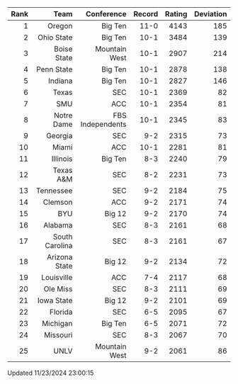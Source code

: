 | Rank  | Team                 | Conference           | Record   | Rating | Deviation |
| ---:  | ---:                 | ---:                 | ---:     | ---:   | ---:      |
| 1     | Oregon               | Big Ten              | 11-0     | 4143   | 185       |
| 2     | Ohio State           | Big Ten              | 10-1     | 3484   | 139       |
| 3     | Boise State          | Mountain West        | 10-1     | 2907   | 214       |
| 4     | Penn State           | Big Ten              | 10-1     | 2878   | 138       |
| 5     | Indiana              | Big Ten              | 10-1     | 2827   | 146       |
| 6     | Texas                | SEC                  | 10-1     | 2369   | 82        |
| 7     | SMU                  | ACC                  | 10-1     | 2354   | 81        |
| 8     | Notre Dame           | FBS Independents     | 10-1     | 2345   | 83        |
| 9     | Georgia              | SEC                  | 9-2      | 2315   | 73        |
| 10    | Miami                | ACC                  | 10-1     | 2281   | 81        |
| 11    | Illinois             | Big Ten              | 8-3      | 2240   | 79        |
| 12    | Texas A&M            | SEC                  | 8-2      | 2231   | 73        |
| 13    | Tennessee            | SEC                  | 9-2      | 2184   | 75        |
| 14    | Clemson              | ACC                  | 9-2      | 2171   | 74        |
| 15    | BYU                  | Big 12               | 9-2      | 2170   | 74        |
| 16    | Alabama              | SEC                  | 8-3      | 2161   | 68        |
| 17    | South Carolina       | SEC                  | 8-3      | 2161   | 67        |
| 18    | Arizona State        | Big 12               | 9-2      | 2134   | 72        |
| 19    | Louisville           | ACC                  | 7-4      | 2117   | 68        |
| 20    | Ole Miss             | SEC                  | 8-3      | 2111   | 69        |
| 21    | Iowa State           | Big 12               | 9-2      | 2101   | 69        |
| 22    | Florida              | SEC                  | 6-5      | 2095   | 67        |
| 23    | Michigan             | Big Ten              | 6-5      | 2071   | 72        |
| 24    | Missouri             | SEC                  | 8-3      | 2067   | 70        |
| 25    | UNLV                 | Mountain West        | 9-2      | 2061   | 86        |

Updated 11/23/2024 23:00:15
